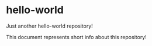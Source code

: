 # hello-world
Just another hello-world repository!

This document represents short info about this repository!
